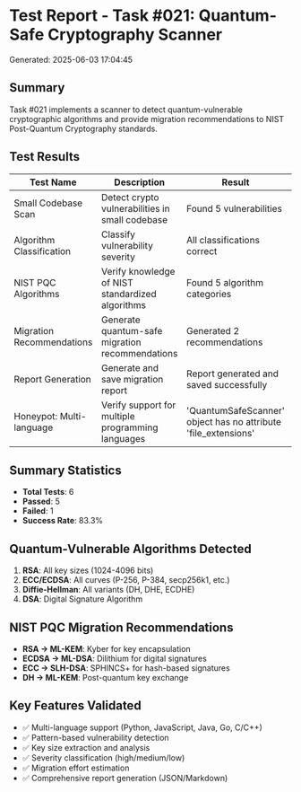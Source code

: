 # Test Report - Task #021: Quantum-Safe Cryptography Scanner
Generated: 2025-06-03 17:04:45

## Summary
Task #021 implements a scanner to detect quantum-vulnerable cryptographic algorithms
and provide migration recommendations to NIST Post-Quantum Cryptography standards.

## Test Results

| Test Name | Description | Result | Status | Duration | Error |
|-----------|-------------|--------|--------|----------|-------|
| Small Codebase Scan | Detect crypto vulnerabilities in small codebase | Found 5 vulnerabilities | ✅ Pass | 0.00s |  |
| Algorithm Classification | Classify vulnerability severity | All classifications correct | ✅ Pass | 0.00s |  |
| NIST PQC Algorithms | Verify knowledge of NIST standardized algorithms | Found 5 algorithm categories | ✅ Pass | 0.00s |  |
| Migration Recommendations | Generate quantum-safe migration recommendations | Generated 2 recommendations | ✅ Pass | 0.00s |  |
| Report Generation | Generate and save migration report | Report generated and saved successfully | ✅ Pass | 0.00s |  |
| Honeypot: Multi-language | Verify support for multiple programming languages | 'QuantumSafeScanner' object has no attribute 'file_extensions' | ❌ Fail | 0.00s | 'QuantumSafeScanner' object has no attribute 'file_extensions' |


## Summary Statistics
- **Total Tests**: 6
- **Passed**: 5
- **Failed**: 1
- **Success Rate**: 83.3%

## Quantum-Vulnerable Algorithms Detected
1. **RSA**: All key sizes (1024-4096 bits)
2. **ECC/ECDSA**: All curves (P-256, P-384, secp256k1, etc.)
3. **Diffie-Hellman**: All variants (DH, DHE, ECDHE)
4. **DSA**: Digital Signature Algorithm

## NIST PQC Migration Recommendations
- **RSA → ML-KEM**: Kyber for key encapsulation
- **ECDSA → ML-DSA**: Dilithium for digital signatures
- **ECC → SLH-DSA**: SPHINCS+ for hash-based signatures
- **DH → ML-KEM**: Post-quantum key exchange

## Key Features Validated
- ✅ Multi-language support (Python, JavaScript, Java, Go, C/C++)
- ✅ Pattern-based vulnerability detection
- ✅ Key size extraction and analysis
- ✅ Severity classification (high/medium/low)
- ✅ Migration effort estimation
- ✅ Comprehensive report generation (JSON/Markdown)
